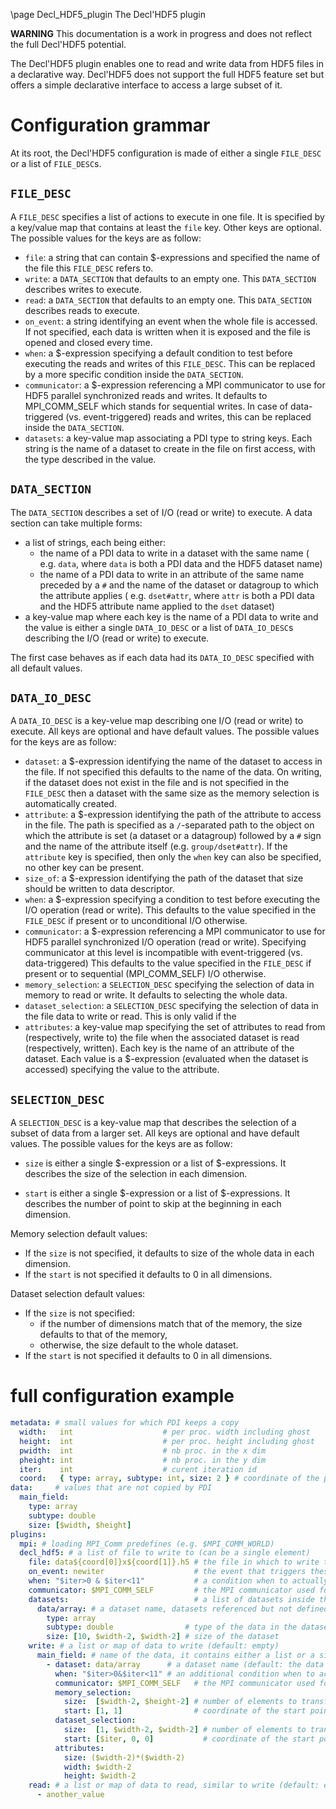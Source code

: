\page Decl_HDF5_plugin The Decl'HDF5 plugin

**WARNING** This documentation is a work in progress and does not reflect the
full Decl'HDF5 potential.

The Decl'HDF5 plugin enables one to read and write data from HDF5 files in a
declarative way.
Decl'HDF5 does not support the full HDF5 feature set but offers a simple
declarative interface to access a large subset of it.

# Configuration grammar

At its root, the Decl'HDF5 configuration is made of either a single
`FILE_DESC` or a list of `FILE_DESC`s.

## `FILE_DESC`

A `FILE_DESC` specifies a list of actions to execute in one file.
It is specified by a key/value map that contains at least the `file`
key.
Other keys are optional.
The possible values for the keys are as follow:
* `file`: a string that can contain $-expressions and specified the
  name of the file this `FILE_DESC` refers to.
* `write`: a `DATA_SECTION` that defaults to an empty one.
  This `DATA_SECTION` describes writes to execute.
* `read`: a `DATA_SECTION` that defaults to an empty one.
  This `DATA_SECTION` describes reads to execute.
* `on_event`: a string identifying an event when the whole file is
  accessed.
  If not specified, each data is written when it is exposed and the file
  is opened and closed every time.
* `when`: a $-expression specifying a default condition to test before 
  executing the reads and writes of this `FILE_DESC`.
  This can be replaced by a more specific condition inside the
  `DATA_SECTION`.
* `communicator`: a $-expression referencing a MPI communicator to use
  for HDF5 parallel synchronized reads and writes.
  It defaults to MPI_COMM_SELF which stands for sequential writes.
  In case of data-triggered (vs. event-triggered) reads and writes, this
  can be replaced inside the `DATA_SECTION`.
* `datasets`: a key-value map associating a PDI type to string keys.
  Each string is the name of a dataset to create in the file on first
  access, with the type described in the value.

## `DATA_SECTION`

The `DATA_SECTION` describes a set of I/O (read or write) to execute.
A data section can take multiple forms:
* a list of strings, each being either:
  - the name of a PDI data to write in a dataset with the same name ( e.g.
    `data`, where `data` is both a PDI data and the HDF5 dataset name)
  - the name of a PDI data to write in an attribute of the same name preceded by
    a `#` and the name of the dataset or datagroup to which the attribute
    applies ( e.g. `dset#attr`, where `attr` is both a PDI data and the HDF5
    attribute name applied to the `dset` dataset)
* a key-value map where each key is the name of a PDI data to write and
  the value is either a single `DATA_IO_DESC` or a list of
  `DATA_IO_DESC`s describing the I/O (read or write) to execute.

The first case behaves as if each data had its `DATA_IO_DESC` specified
with all default values.

## `DATA_IO_DESC`

A `DATA_IO_DESC` is a key-velue map describing one  I/O (read or write)
to execute.
All keys are optional and have default values.
The possible values for the keys are as follow:
* `dataset`: a $-expression identifying the name of the dataset to
  access in the file.
  If not specified this defaults to the name of the data.
  On writing, if the dataset does not exist in the file and is not
  specified in the `FILE_DESC` then a dataset with the same size as the
  memory selection is automatically created.
* `attribute`: a $-expression identifying the path of the attribute to access in
  the file. The path is specified as a `/`-separated path to the object on which
  the attribute is set (a dataset or a datagroup) followed by a `#` sign and the
  name of the attribute itself (e.g. `group/dset#attr`). If the `attribute` key
  is specified, then only the `when` key can also be specified, no other key can
  be present.
* `size_of`: a $-expression identifying the path of the dataset that size should
   be written to data descriptor.
* `when`: a $-expression specifying a condition to test before executing
  the I/O operation (read or write).
  This defaults to the value specified in the `FILE_DESC` if present
  or to unconditional I/O otherwise.
* `communicator`: a $-expression referencing a MPI communicator to use
  for HDF5 parallel synchronized I/O operation (read or write).
  Specifying communicator at this level is incompatible with
  event-triggered (vs. data-triggered)
  This defaults to the value specified in the `FILE_DESC` if present
  or to sequential (MPI_COMM_SELF) I/O otherwise.
* `memory_selection`: a `SELECTION_DESC` specifying the selection of
  data in memory to read or write.
  It defaults to selecting the whole data.
* `dataset_selection`: a `SELECTION_DESC` specifying the selection of
  data in the file data to write or read.
  This is only valid if the 
* `attributes`: a key-value map specifying the set of attributes to read from
  (respectively, write to) the file when the associated dataset is read
  (respectively, written).
  Each key is the name of an attribute of the dataset.
  Each value is a $-expression (evaluated when the dataset is accessed)
  specifying the value to the attribute.

## `SELECTION_DESC`

A `SELECTION_DESC` is a key-value map that describes the selection of a
subset of data from a larger set.
All keys are optional and have default values.
The possible values for the keys are as follow:
* `size` is either a single $-expression or a list of $-expressions.
  It describes the size of the selection in each dimension.
  
* `start` is either a single $-expression or a list of $-expressions.
  It describes the number of point to skip at the beginning in each dimension.
  
Memory selection default values:
* If the `size` is not specified, it defaults to size of the whole data in each dimension.
* If the `start` is not specified it defaults to 0 in all dimensions.

Dataset selection default values:
* If the `size` is not specified:
  * if the number of dimensions match that of the memory, the size defaults to
    that of the memory,
  * otherwise, the size default to the whole dataset.
* If the `start` is not specified it defaults to 0 in all dimensions.

# full configuration example

```yaml
metadata: # small values for which PDI keeps a copy
  width:   int                    # per proc. width including ghost
  height:  int                    # per proc. height including ghost
  pwidth:  int                    # nb proc. in the x dim
  pheight: int                    # nb proc. in the y dim
  iter:    int                    # curent iteration id
  coord:   { type: array, subtype: int, size: 2 } # coordinate of the process as [x, y]
data:     # values that are not copied by PDI
  main_field:
    type: array
    subtype: double
    size: [$width, $height]
plugins:
  mpi: # loading MPI_Comm predefines (e.g. $MPI_COMM_WORLD)
  decl_hdf5: # a list of file to write to (can be a single element)
    file: data${coord[0]}x${coord[1]}.h5 # the file in which to write the data (required)
    on_event: newiter                    # the event that triggers these actions (default: trigger on data expose)
    when: "$iter>0 & $iter<11"           # a condition when to actually trigger the actions (default: always true)
    communicator: $MPI_COMM_SELF         # the MPI communicator used for HDF5 parallel synchronized write (default: $MPI_COMM_SELF, sequential write)
    datasets:                            # a list of datasets inside the file created on first access
      data/array: # a dataset name, datasets referenced but not defined are created just big enough to fit the data
        type: array
        subtype: double                # type of the data in the dataset
        size: [10, $width-2, $width-2] # size of the dataset
    write: # a list or map of data to write (default: empty)
      main_field: # name of the data, it contains either a list or a single write to execute
        - dataset: data/array      # a dataset name (default: the data name)
          when: "$iter>0&$iter<11" # an additional condition when to actually trigger the actions (default: always true)
          communicator: $MPI_COMM_SELF   # the MPI communicator used for HDF5 parallel synchronized write (default: that of the file)
          memory_selection:
            size:  [$width-2, $height-2] # number of elements to transfer in each dimension (default: size of the full data)
            start: [1, 1]                # coordinate of the start point in memory relative to the shared data (default: 0 in each dimensions)
          dataset_selection:
            size:  [1, $width-2, $width-2] # number of elements to transfer in each dimension, must amount to the same number as the memory selection (default: size of memory slab)
            start: [$iter, 0, 0]           # coordinate of the start point in the file relative to the dataset (default: 0 in each dimensions)
          attributes:
            size: ($width-2)*($width-2)
            width: $width-2
            height: $width-2
    read: # a list or map of data to read, similar to write (default: empty)
      - another_value
```
